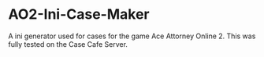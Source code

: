 # AO2-Ini-Case-Maker
A ini generator used for cases for the game Ace Attorney Online 2.
This was fully tested on the Case Cafe Server.

